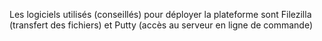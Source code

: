 Les logiciels utilisés (conseillés) pour déployer la plateforme sont Filezilla (transfert des fichiers) et Putty (accès au serveur en ligne de commande)
